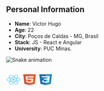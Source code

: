 

 
 ## Personal Information 

* **Name**: Victor Hugo
* **Age**: 22
* **City**: Poços de Caldas - MG, Brasil
* **Stack**: JS - React e Angular
* **University**: PUC Minas.

![Snake animation](https://github.com/Ovictorhugol/Ovictorhugol/blob/output/github-contribution-grid-snake.svg)

<div style="display: inline_block"><br>
  <img align="center" alt="Rafa-React" height="30" width="40" src="https://raw.githubusercontent.com/devicons/devicon/master/icons/react/react-original.svg">
  <img align="center" alt="Rafa-HTML" height="30" width="40" src="https://raw.githubusercontent.com/devicons/devicon/master/icons/html5/html5-original.svg">
  <img align="center" alt="Rafa-CSS" height="30" width="40" src="https://raw.githubusercontent.com/devicons/devicon/master/icons/css3/css3-original.svg">
 </div>
